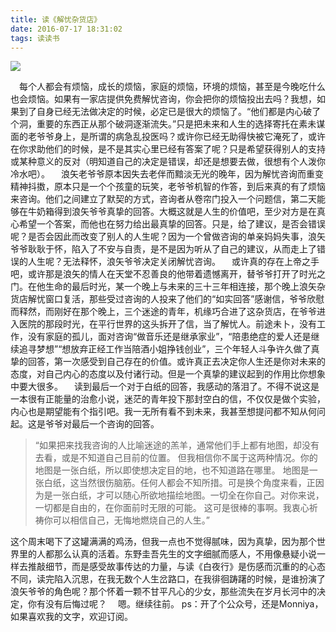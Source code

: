 ```yaml
---
title: 读《解忧杂货店》
date: 2016-07-17 18:31:02
tags: 读读书
---
```

![](http://cdn.monniya.com/2016/jieyou00.jpg )

 每个人都会有烦恼，成长的烦恼，家庭的烦恼，环境的烦恼，甚至是今晚吃什么也会烦恼。如果有一家店提供免费解忧咨询，你会把你的烦恼投出去吗？我想，如果到了自身已经无法做决定的时候，必定已是很大的烦恼了。“他们都是内心破了个洞，重要的东西正从那个破洞逐渐流失。”只是把未来和人生的选择寄托在素未谋面的老爷爷身上，是所谓的病急乱投医吗？或许你已经无助得快被它淹死了，或许在你求助他们的时候，是不是其实心里已经有答案了呢？只是希望获得别人的支持或某种意义的反对（明知道自己的决定是错误，却还是想要去做，很想有个人泼你冷水吧）。
 浪矢老爷爷原本因失去老伴而黯淡无光的晚年，因为解忧咨询而重变精神抖擞，原本只是一个个孩童的玩笑，老爷爷机智的作答，到后来真的有了烦恼来咨询。他们之间建立了默契的方式，咨询者从卷帘门投入一个问题信，第二天能够在牛奶箱得到浪矢爷爷真挚的回答。大概这就是人生的价值吧，至少对方是在真心希望一个答案，而他也在努力给出最真挚的回答。只是，给了建议，是否会错误呢？是否会因此而改变了别人的人生呢？因为一个曾做咨询的单亲妈妈失事，浪矢爷爷耿耿于怀，陷入了不安与自责，是不是因为听从了自己的建议，从而走上了错误的人生呢？无法释怀，浪矢爷爷决定关闭解忧咨询。
 或许真的存在上帝之手吧，或许那是浪矢的情人在天堂不忍善良的他带着遗憾离开，替爷爷打开了时光之门。在他生命的最后时光，某一个晚上与未来的三十三年相连接，那个晚上浪矢杂货店解忧窗口复活，那些受过咨询的人投来了他们的“如实回答”感谢信，爷爷欣慰而释然，而刚好在那个晚上，三个迷途的青年，机缘巧合进了这杂货店，在爷爷进入医院的那段时光，在平行世界的这头拆开了信，当了解忧人。前途未卜，没有工作，没有家庭的孤儿，面对咨询“做音乐还是继承家业”，“陪患绝症的爱人还是继续追寻梦想”“想放弃正经工作当陪酒小姐挣钱创业”，三个年轻人斗争许久做了真挚的回答，第一次感受到自己存在的价值。或许真正去决定你人生还是你对未来的态度，对自己内心的态度以及付诸行动。但是一个真挚的建议起到的作用比你想象中要大很多。
 读到最后一个对于白纸的回答，我感动的落泪了。不得不说这是一本很有正能量的治愈小说，迷茫的青年投下那封空白的信，不仅仅是做个实验，内心也是期望能有个指引吧。我一无所有看不到未来，我甚至想提问都不知从何问起。这是爷爷对最后一个咨询的回答。
>“如果把来找我咨询的人比喻迷途的羔羊，通常他们手上都有地图，却没有去看，或是不知道自己目前的位置。
但我相信你不属于这两种情况。你的地图是一张白纸，所以即使想决定目的地，也不知道路在哪里。
地图是一张白纸，这当然很伤脑筋。任何人都会不知所措。可是换个角度来看，正因为是一张白纸，才可以随心所欲地描绘地图。一切全在你自己。对你来说，一切都是自由的，在你面前时无限的可能。
这可是很棒的事啊。我衷心祈祷你可以相信自己，无悔地燃烧自己的人生。”
 

这个周末喝下了这罐满满的鸡汤，但我一点也不觉得腻味，因为真挚，因为那个世界里的人都那么认真的活着。东野圭吾先生的文字细腻而感人，不用像悬疑小说一样去推敲细节，而是感受故事传达的力量，与读《白夜行》是伤感而沉重的的心态不同，读完陷入沉思，在我无数个人生岔路口，在我徘徊踌躇的时候，是谁扮演了浪矢爷爷的角色呢？那个怀着一颗不甘平凡心的少女，那些流失在岁月长河中的决定，你有没有后悔过呢？
 嗯。继续往前。
ps：开了个公众号，还是Monniya，如果喜欢我的文字，欢迎订阅。